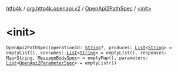[http4k](../../index.md) / [org.http4k.openapi.v2](../index.md) / [OpenApi2PathSpec](index.md) / [&lt;init&gt;](./-init-.md)

# &lt;init&gt;

`OpenApi2PathSpec(operationId: `[`String`](https://kotlinlang.org/api/latest/jvm/stdlib/kotlin/-string/index.html)`?, produces: `[`List`](https://kotlinlang.org/api/latest/jvm/stdlib/kotlin.collections/-list/index.html)`<`[`String`](https://kotlinlang.org/api/latest/jvm/stdlib/kotlin/-string/index.html)`> = emptyList(), consumes: `[`List`](https://kotlinlang.org/api/latest/jvm/stdlib/kotlin.collections/-list/index.html)`<`[`String`](https://kotlinlang.org/api/latest/jvm/stdlib/kotlin/-string/index.html)`> = emptyList(), responses: `[`Map`](https://kotlinlang.org/api/latest/jvm/stdlib/kotlin.collections/-map/index.html)`<`[`String`](https://kotlinlang.org/api/latest/jvm/stdlib/kotlin/-string/index.html)`, `[`MessageBodySpec`](../../org.http4k.openapi/-message-body-spec/index.md)`> = emptyMap(), parameters: `[`List`](https://kotlinlang.org/api/latest/jvm/stdlib/kotlin.collections/-list/index.html)`<`[`OpenApi2ParameterSpec`](../-open-api2-parameter-spec/index.md)`> = emptyList())`